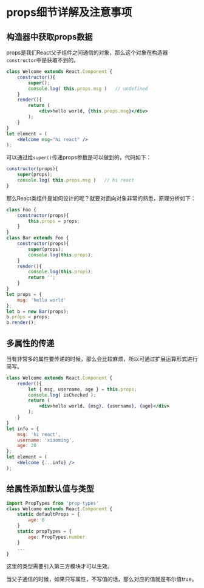 # props细节详解及注意事项

## 构造器中获取props数据

props是我们React父子组件之间通信的对象，那么这个对象在构造器`constructor`中是获取不到的。

```jsx
class Welcome extends React.Component {
    constructor(){
        super();
        console.log( this.props.msg )   // undefined
    }
    render(){
        return (
            <div>hello world, {this.props.msg}</div>
        );
    }
}
let element = (
    <Welcome msg="hi react" />
);
```

可以通过给`super()`传递props参数是可以做到的，代码如下：

```jsx
constructor(props){
    super(props);
    console.log( this.props.msg )   // hi react
}
```

那么React类组件是如何设计的呢？就要对面向对象非常的熟悉，原理分析如下：

```jsx
class Foo {
    constructor(props){
        this.props = props;
    }
}
class Bar extends Foo {
    constructor(props){
        super(props);
        console.log(this.props);
    }
    render(){
        console.log(this.props);
        return '';
    }
}
let props = {
    msg: 'hello world'
};
let b = new Bar(props);
b.props = props;
b.render();
```

## 多属性的传递

当有非常多的属性要传递的时候，那么会比较麻烦，所以可通过扩展运算形式进行简写。

```jsx
class Welcome extends React.Component {
    render(){
        let { msg, username, age } = this.props;
        console.log( isChecked );
        return (
            <div>hello world, {msg}, {username}, {age}</div>
        );
    }
}
let info = {
    msg: 'hi react',
    username: 'xiaoming',
    age: 20
};
let element = (
    <Welcome {...info} />
);
```

## 给属性添加默认值与类型

```jsx
import PropTypes from 'prop-types'
class Welcome extends React.Component {
    static defaultProps = {
        age: 0
    }
    static propTypes = {
        age: PropTypes.number
    }
    ...
}
```

这里的类型需要引入第三方模块才可以生效。

当父子通信的时候，如果只写属性，不写值的话，那么对应的值就是布尔值true。

